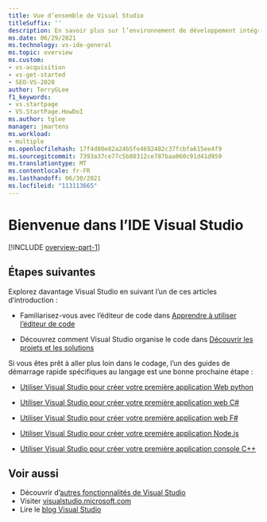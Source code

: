 ```yaml
---
title: Vue d’ensemble de Visual Studio
titleSuffix: ''
description: En savoir plus sur l’environnement de développement intégré de Visual Studio.
ms.date: 06/29/2021
ms.technology: vs-ide-general
ms.topic: overview
ms.custom:
- vs-acquisition
- vs-get-started
- SEO-VS-2020
author: TerryGLee
f1_keywords:
- vs.startpage
- VS.StartPage.HowDoI
ms.author: tglee
manager: jmartens
ms.workload:
- multiple
ms.openlocfilehash: 17f4d80e82a24b5fe4692482c37fcbfa615ee4f9
ms.sourcegitcommit: 7393a37ce77c5b80312ce787baa060c91d41d959
ms.translationtype: MT
ms.contentlocale: fr-FR
ms.lasthandoff: 06/30/2021
ms.locfileid: "113113665"
---
```

# <a name="welcome-to-the-visual-studio-ide"></a>Bienvenue dans l’IDE Visual Studio

[!INCLUDE [overview-part-1](includes/ide-overview.md)]

## <a name="next-steps"></a>Étapes suivantes

Explorez davantage Visual Studio en suivant l’un de ces articles d’introduction :

- Familiarisez-vous avec l’éditeur de code dans [Apprendre à utiliser l’éditeur de code](../get-started/tutorial-editor.md)

- Découvrez comment Visual Studio organise le code dans [Découvrir les projets et les solutions](../get-started/tutorial-projects-solutions.md)

Si vous êtes prêt à aller plus loin dans le codage, l’un des guides de démarrage rapide spécifiques au langage est une bonne prochaine étape :

- [Utiliser Visual Studio pour créer votre première application Web python](../ide/quickstart-python.md)

- [Utiliser Visual Studio pour créer votre première application web C#](../ide/quickstart-aspnet-core.md)

- [Utiliser Visual Studio pour créer votre première application web F#](../ide/quickstart-fsharp.md)

- [Utiliser Visual Studio pour créer votre première application Node.js](../ide/quickstart-nodejs.md)

- [Utiliser Visual Studio pour créer votre première application console C++](/cpp/get-started/tutorial-console-cpp)

## <a name="see-also"></a>Voir aussi

- Découvrir d’[autres fonctionnalités de Visual Studio](../ide/advanced-feature-overview.md)
- Visiter [visualstudio.microsoft.com](https://visualstudio.microsoft.com/vs/)
- Lire le [blog Visual Studio](https://devblogs.microsoft.com/visualstudio/)
